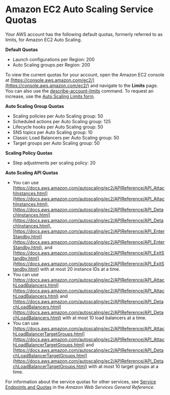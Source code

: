 # Amazon EC2 Auto Scaling Service Quotas<a name="as-account-limits"></a>

Your AWS account has the following default quotas, formerly referred to as limits, for Amazon EC2 Auto Scaling\. 

**Default Quotas**
+ Launch configurations per Region: 200
+ Auto Scaling groups per Region: 200

To view the current quotas for your account, open the Amazon EC2 console at [https://console.aws.amazon.com/ec2/](https://console.aws.amazon.com/ec2/) and navigate to the **Limits** page\. You can also use the [describe\-account\-limits](https://docs.aws.amazon.com/cli/latest/reference/autoscaling/describe-account-limits.html) command\. To request an increase, use the [Auto Scaling Limits form](https://console.aws.amazon.com/support/home#/case/create?issueType=service-limit-increase&limitType=service-code-auto-scaling)\.

**Auto Scaling Group Quotas**
+ Scaling policies per Auto Scaling group: 50
+ Scheduled actions per Auto Scaling group: 125
+ Lifecycle hooks per Auto Scaling group: 50
+ SNS topics per Auto Scaling group: 10
+ Classic Load Balancers per Auto Scaling group: 50
+ Target groups per Auto Scaling group: 50

**Scaling Policy Quotas**
+ Step adjustments per scaling policy: 20

**Auto Scaling API Quotas**
+ You can use [https://docs.aws.amazon.com/autoscaling/ec2/APIReference/API_AttachInstances.html](https://docs.aws.amazon.com/autoscaling/ec2/APIReference/API_AttachInstances.html), [https://docs.aws.amazon.com/autoscaling/ec2/APIReference/API_DetachInstances.html](https://docs.aws.amazon.com/autoscaling/ec2/APIReference/API_DetachInstances.html), [https://docs.aws.amazon.com/autoscaling/ec2/APIReference/API_EnterStandby.html](https://docs.aws.amazon.com/autoscaling/ec2/APIReference/API_EnterStandby.html), and [https://docs.aws.amazon.com/autoscaling/ec2/APIReference/API_ExitStandby.html](https://docs.aws.amazon.com/autoscaling/ec2/APIReference/API_ExitStandby.html) with at most 20 instance IDs at a time\.
+ You can use [https://docs.aws.amazon.com/autoscaling/ec2/APIReference/API_AttachLoadBalancers.html](https://docs.aws.amazon.com/autoscaling/ec2/APIReference/API_AttachLoadBalancers.html) and [https://docs.aws.amazon.com/autoscaling/ec2/APIReference/API_DetachLoadBalancers.html](https://docs.aws.amazon.com/autoscaling/ec2/APIReference/API_DetachLoadBalancers.html) with at most 10 load balancers at a time\.
+ You can use [https://docs.aws.amazon.com/autoscaling/ec2/APIReference/API_AttachLoadBalancerTargetGroups.html](https://docs.aws.amazon.com/autoscaling/ec2/APIReference/API_AttachLoadBalancerTargetGroups.html) and [https://docs.aws.amazon.com/autoscaling/ec2/APIReference/API_DetachLoadBalancerTargetGroups.html](https://docs.aws.amazon.com/autoscaling/ec2/APIReference/API_DetachLoadBalancerTargetGroups.html) with at most 10 target groups at a time\.

For information about the service quotas for other services, see [Service Endpoints and Quotas](https://docs.aws.amazon.com/general/latest/gr/aws-service-information.html) in the *Amazon Web Services General Reference*\.